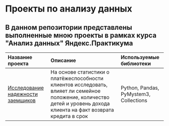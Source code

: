 # Проекты по анализу данных
## В данном репозитории представлены выполненные мною проекты в рамках курса "Анализ данных" Яндекс.Практикума

| Название проекта | Описание | Используемые библиотеки|
|:----|:----|:----------|
| [Исследование надежности заемщиков](https://github.com/i-chizzz/ya.praktikum_projects/blob/main/01_bank_clients) | На основе статистики о платёжеспособности клиентов исследовать, влияет ли семейное положение, количество детей и уровень дохода клиента на факт возврата кредита в срок |Python, Pandas, PyMystem3, Collections |
